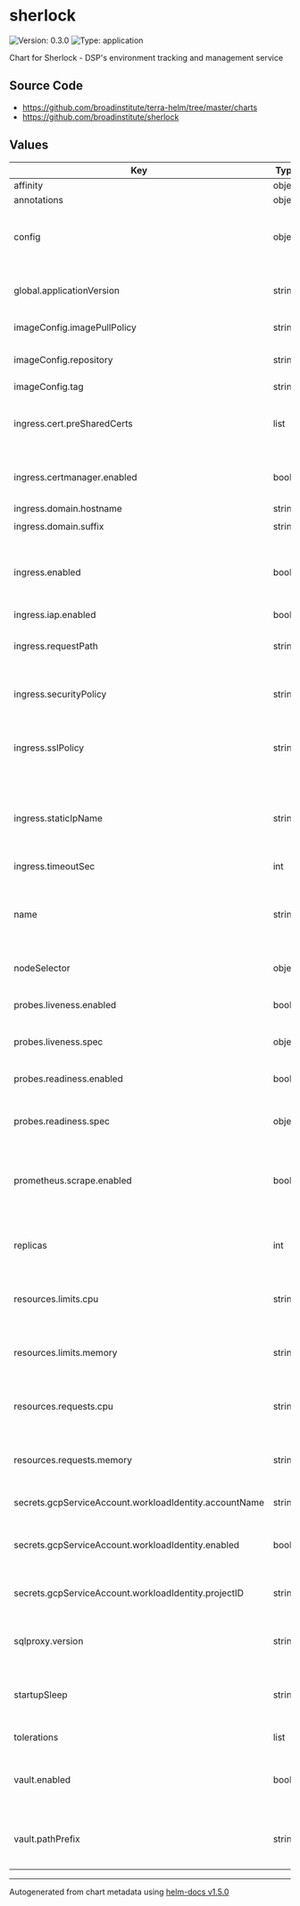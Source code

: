 # sherlock

![Version: 0.3.0](https://img.shields.io/badge/Version-0.3.0-informational?style=flat-square) ![Type: application](https://img.shields.io/badge/Type-application-informational?style=flat-square)

Chart for Sherlock - DSP's environment tracking and management service

## Source Code

* <https://github.com/broadinstitute/terra-helm/tree/master/charts>
* <https://github.com/broadinstitute/sherlock>

## Values

| Key | Type | Default | Description |
|-----|------|---------|-------------|
| affinity | object | `{}` | affinity map |
| annotations | object | `{}` |  |
| config | object | `nil` | Required; contents of revere.yaml to be given to the application |
| global.applicationVersion | string | `"latest"` | (string) What version of the application to deploy |
| imageConfig.imagePullPolicy | string | `"Always"` | (string) When to pull images |
| imageConfig.repository | string | `"us-central1-docker.pkg.dev/dsp-artifact-registry/sherlock/server"` | (string) Image repository |
| imageConfig.tag | string | `nil` | Image tag |
| ingress.cert.preSharedCerts | list | `[]` | (list) pre provisioned tls certs to use on the load balancer |
| ingress.certmanager.enabled | bool | `true` | (bool) Whether to use cert-manager for tls credentials |
| ingress.domain.hostname | string | `"sherlock"` |  |
| ingress.domain.suffix | string | `"dsp-devops.broadinstitute.org"` |  |
| ingress.enabled | bool | `true` | Whether to create Ingress, Service and associated config resources |
| ingress.iap.enabled | bool | `true` |  |
| ingress.requestPath | string | `"/api/v1/metrics"` | (string) url path to use for load balancer health checks |
| ingress.securityPolicy | string | `nil` | Name of a GCP Cloud Armor security policy |
| ingress.sslPolicy | string | `nil` | Name of a GCP SSL policy to associate with the Ingress |
| ingress.staticIpName | string | `nil` | Required. Name of the static IP, allocated in GCP, to associate with the Ingress |
| ingress.timeoutSec | int | `120` |  |
| name | string | `"sherlock"` | (string) Name of the application being deployed to template into manifests |
| nodeSelector | object | `{}` | nodeSelector map |
| probes.liveness.enabled | bool | `false` | (boolean) If the liveness probe should be enabled |
| probes.liveness.spec | object | `nil` | Spec for the liveness probe |
| probes.readiness.enabled | bool | `false` | (boolean) If the readiness probe should be enabled |
| probes.readiness.spec | object | `nil` | Spec for the readiness probe |
| prometheus.scrape.enabled | bool | `true` | (bool) Whether to create a ServiceMonitor to enable prometheus scraping of metrics |
| replicas | int | `1` | (number) Number of sherlock pods to run |
| resources.limits.cpu | string | `"500m"` | (string) Number of CPU units to limit the deployment to |
| resources.limits.memory | string | `"4Gi"` | (string) Memory to limit the deployment to |
| resources.requests.cpu | string | `"500m"` | (string) Number of CPU units to request for the deployment |
| resources.requests.memory | string | `"4Gi"` | (string) Memory to request for the deployment |
| secrets.gcpServiceAccount.workloadIdentity.accountName | string | `""` | (string) ID of the GCP SA to use |
| secrets.gcpServiceAccount.workloadIdentity.enabled | bool | `true` | (bool) Whether to use WI for auth to google apis |
| secrets.gcpServiceAccount.workloadIdentity.projectID | string | `""` | (string) ID of GCP project containing WI SA. |
| sqlproxy.version | string | `"latest"` | (string) Version of the GCP cloudsql proxy to use |
| startupSleep | string | `"10"` | (string) Length of sleep to account for sqlproxy startup |
| tolerations | list | `[]` | Array of tolerations |
| vault.enabled | bool | `true` | (bool) Whether to use vault/secrets-manager to secrets |
| vault.pathPrefix | string | `""` | (string) base path in vault containing sherlock's secrets |

----------------------------------------------
Autogenerated from chart metadata using [helm-docs v1.5.0](https://github.com/norwoodj/helm-docs/releases/v1.5.0)
